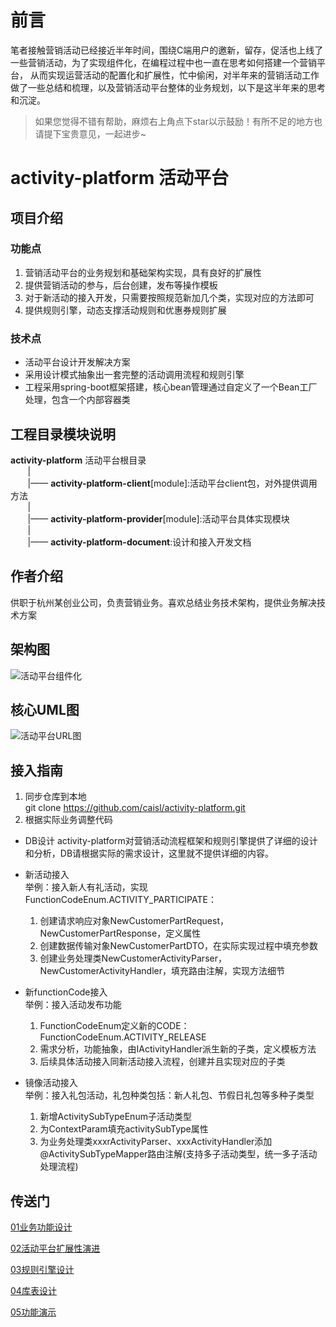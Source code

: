# 前言
笔者接触营销活动已经接近半年时间，围绕C端用户的邀新，留存，促活也上线了一些营销活动，为了实现组件化，在编程过程中也一直在思考如何搭建一个营销平台，
从而实现运营活动的配置化和扩展性，忙中偷闲，对半年来的营销活动工作做了一些总结和梳理，以及营销活动平台整体的业务规划，以下是这半年来的思考和沉淀。

> 如果您觉得不错有帮助，麻烦右上角点下star以示鼓励！有所不足的地方也请提下宝贵意见，一起进步~


# activity-platform 活动平台

## 项目介绍
### 功能点
1. 营销活动平台的业务规划和基础架构实现，具有良好的扩展性
2. 提供营销活动的参与，后台创建，发布等操作模板
3. 对于新活动的接入开发，只需要按照规范新加几个类，实现对应的方法即可
4. 提供规则引擎，动态支撑活动规则和优惠券规则扩展

### 技术点
- 活动平台设计开发解决方案
- 采用设计模式抽象出一套完整的活动调用流程和规则引擎
- 工程采用spring-boot框架搭建，核心bean管理通过自定义了一个Bean工厂处理，包含一个内部容器类



## 工程目录模块说明
**activity-platform** 活动平台根目录<br>
&nbsp;&nbsp;&nbsp;&nbsp;&nbsp;&nbsp;&nbsp;| <br>
&nbsp;&nbsp;&nbsp;&nbsp;&nbsp;&nbsp;&nbsp;|—— **activity-platform-client**[module]:活动平台client包，对外提供调用方法<br>
&nbsp;&nbsp;&nbsp;&nbsp;&nbsp;&nbsp;&nbsp;| <br>
&nbsp;&nbsp;&nbsp;&nbsp;&nbsp;&nbsp;&nbsp;|—— **activity-platform-provider**[module]:活动平台具体实现模块 <br>
&nbsp;&nbsp;&nbsp;&nbsp;&nbsp;&nbsp;&nbsp;| <br>
&nbsp;&nbsp;&nbsp;&nbsp;&nbsp;&nbsp;&nbsp;|—— **activity-platform-document**:设计和接入开发文档 <br>


## 作者介绍
供职于杭州某创业公司，负责营销业务。喜欢总结业务技术架构，提供业务解决技术方案

## 架构图
![活动平台组件化](https://github.com/caisl/activity-platform/blob/master/activity-platform-document/src/main/document/image/%E6%B4%BB%E5%8A%A8%E5%B9%B3%E5%8F%B0%E7%BB%84%E4%BB%B6%E5%8C%96.png)

## 核心UML图
![活动平台URL图](https://github.com/caisl/activity-platform/blob/master/activity-platform-document/src/main/document/image/活动平台UML.png)


## 接入指南

1. 同步仓库到本地
<br>git clone https://github.com/caisl/activity-platform.git
2. 根据实际业务调整代码
- DB设计
activity-platform对营销活动流程框架和规则引擎提供了详细的设计和分析，DB请根据实际的需求设计，这里就不提供详细的内容。

- 新活动接入
  <br>举例：接入新人有礼活动，实现FunctionCodeEnum.ACTIVITY_PARTICIPATE：
  1. 创建请求响应对象NewCustomerPartRequest，NewCustomerPartResponse，定义属性
  2. 创建数据传输对象NewCustomerPartDTO，在实际实现过程中填充参数
  3. 创建业务处理类NewCustomerActivityParser，NewCustomerActivityHandler，填充路由注解，实现方法细节
- 新functionCode接入
  <br>举例：接入活动发布功能
  1. FunctionCodeEnum定义新的CODE：FunctionCodeEnum.ACTIVITY_RELEASE
  2. 需求分析，功能抽象，由IActivityHandler派生新的子类，定义模板方法
  3. 后续具体活动接入同新活动接入流程，创建并且实现对应的子类
- 镜像活动接入
  <br>举例：接入礼包活动，礼包种类包括：新人礼包、节假日礼包等多种子类型
  1. 新增ActivitySubTypeEnum子活动类型
  2. 为ContextParam填充activitySubType属性
  3. 为业务处理类xxxrActivityParser、xxxActivityHandler添加@ActivitySubTypeMapper路由注解(支持多子活动类型，统一多子活动处理流程)



## 传送门
[01业务功能设计](https://github.com/caisl/activity-platform/blob/master/activity-platform-document/src/main/document/01%E4%B8%9A%E5%8A%A1%E5%8A%9F%E8%83%BD%E8%AE%BE%E8%AE%A1.md)

[02活动平台扩展性演进](https://github.com/caisl/activity-platform/blob/master/activity-platform-document/src/main/document/02活动平台扩展性演进.md)

[03规则引擎设计](https://github.com/caisl/activity-platform/blob/master/activity-platform-document/src/main/document/03规则引擎设计.md)

[04库表设计](https://github.com/caisl/activity-platform/blob/master/activity-platform-document/src/main/document/04库表设计.md)

[05功能演示](https://github.com/caisl/activity-platform/blob/master/activity-platform-document/src/main/document/05功能演示.md)






